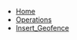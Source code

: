 <!-- docs/Insert_Geofence/_sidebar.md -->

* [Home](/)
* [Operations](/op/)
* [Insert_Geofence](/op/Insert_Geofence/)